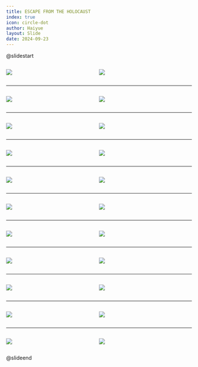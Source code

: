```yaml
---
title: ESCAPE FROM THE HOLOCAUST
index: true
icon: circle-dot
author: Haiyue
layout: Slide
date: 2024-09-23
---
```

 
@slidestart

<div style="display:flex">
<div style="flex:1">

![](https://raw.githubusercontent.com/yclord/reading/refs/heads/master/english/Level-Y/ESCAPE%20FROM%20THE%20HOLOCAUST/001.webp)
</div>
<div style="flex:1">

![](https://raw.githubusercontent.com/yclord/reading/refs/heads/master/english/Level-Y/ESCAPE%20FROM%20THE%20HOLOCAUST/002.webp)
</div>
</div>

---

<div style="display:flex">
<div style="flex:1">

![](https://raw.githubusercontent.com/yclord/reading/refs/heads/master/english/Level-Y/ESCAPE%20FROM%20THE%20HOLOCAUST/003.webp)
</div>
<div style="flex:1">

![](https://raw.githubusercontent.com/yclord/reading/refs/heads/master/english/Level-Y/ESCAPE%20FROM%20THE%20HOLOCAUST/004.webp)
</div>
</div>

---

<div style="display:flex">
<div style="flex:1">

![](https://raw.githubusercontent.com/yclord/reading/refs/heads/master/english/Level-Y/ESCAPE%20FROM%20THE%20HOLOCAUST/005.webp)
</div>
<div style="flex:1">

![](https://raw.githubusercontent.com/yclord/reading/refs/heads/master/english/Level-Y/ESCAPE%20FROM%20THE%20HOLOCAUST/006.webp)
</div>
</div>

---

<div style="display:flex">
<div style="flex:1">

![](https://raw.githubusercontent.com/yclord/reading/refs/heads/master/english/Level-Y/ESCAPE%20FROM%20THE%20HOLOCAUST/007.webp)
</div>
<div style="flex:1">

![](https://raw.githubusercontent.com/yclord/reading/refs/heads/master/english/Level-Y/ESCAPE%20FROM%20THE%20HOLOCAUST/008.webp)
</div>
</div>

---

<div style="display:flex">
<div style="flex:1">

![](https://raw.githubusercontent.com/yclord/reading/refs/heads/master/english/Level-Y/ESCAPE%20FROM%20THE%20HOLOCAUST/009.webp)
</div>
<div style="flex:1">

![](https://raw.githubusercontent.com/yclord/reading/refs/heads/master/english/Level-Y/ESCAPE%20FROM%20THE%20HOLOCAUST/010.webp)
</div>
</div>

---

<div style="display:flex">
<div style="flex:1">

![](https://raw.githubusercontent.com/yclord/reading/refs/heads/master/english/Level-Y/ESCAPE%20FROM%20THE%20HOLOCAUST/011.webp)
</div>
<div style="flex:1">

![](https://raw.githubusercontent.com/yclord/reading/refs/heads/master/english/Level-Y/ESCAPE%20FROM%20THE%20HOLOCAUST/012.webp)
</div>
</div>

---

<div style="display:flex">
<div style="flex:1">

![](https://raw.githubusercontent.com/yclord/reading/refs/heads/master/english/Level-Y/ESCAPE%20FROM%20THE%20HOLOCAUST/013.webp)
</div>
<div style="flex:1">

![](https://raw.githubusercontent.com/yclord/reading/refs/heads/master/english/Level-Y/ESCAPE%20FROM%20THE%20HOLOCAUST/014.webp)
</div>
</div>

---

<div style="display:flex">
<div style="flex:1">

![](https://raw.githubusercontent.com/yclord/reading/refs/heads/master/english/Level-Y/ESCAPE%20FROM%20THE%20HOLOCAUST/015.webp)
</div>
<div style="flex:1">

![](https://raw.githubusercontent.com/yclord/reading/refs/heads/master/english/Level-Y/ESCAPE%20FROM%20THE%20HOLOCAUST/016.webp)
</div>
</div>

---

<div style="display:flex">
<div style="flex:1">

![](https://raw.githubusercontent.com/yclord/reading/refs/heads/master/english/Level-Y/ESCAPE%20FROM%20THE%20HOLOCAUST/017.webp)
</div>
<div style="flex:1">

![](https://raw.githubusercontent.com/yclord/reading/refs/heads/master/english/Level-Y/ESCAPE%20FROM%20THE%20HOLOCAUST/018.webp)
</div>
</div>

---

<div style="display:flex">
<div style="flex:1">

![](https://raw.githubusercontent.com/yclord/reading/refs/heads/master/english/Level-Y/ESCAPE%20FROM%20THE%20HOLOCAUST/019.webp)
</div>
<div style="flex:1">

![](https://raw.githubusercontent.com/yclord/reading/refs/heads/master/english/Level-Y/ESCAPE%20FROM%20THE%20HOLOCAUST/020.webp)
</div>
</div>

---

<div style="display:flex">
<div style="flex:1">

![](https://raw.githubusercontent.com/yclord/reading/refs/heads/master/english/Level-Y/ESCAPE%20FROM%20THE%20HOLOCAUST/021.webp)
</div>
<div style="flex:1">

![](https://raw.githubusercontent.com/yclord/reading/refs/heads/master/english/Level-Y/ESCAPE%20FROM%20THE%20HOLOCAUST/022.webp)
</div>
</div>

@slideend